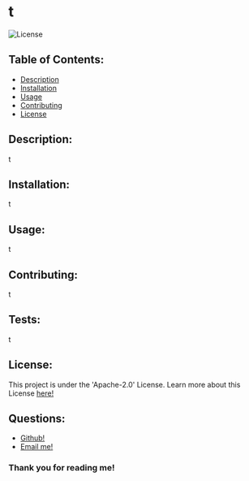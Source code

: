 
# t

![License](https://img.shields.io/badge/License-Apache_2.0-blue.svg)


## Table of Contents:
- [Description](#description)
- [Installation](#installation)
- [Usage](#usage)
- [Contributing](#contributing)
- [License](#license)


## Description:
t


## Installation:
t

## Usage:
t

## Contributing:
t

## Tests:
t

## License:
This project is under the 'Apache-2.0' License.
Learn more about this License [here!](https://opensource.org/licenses/Apache-2.0)

## Questions:
- [Github!](http://www.github.com/t)
- [Email me!](mailto:t)


### Thank you for reading me!
